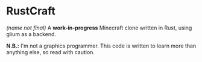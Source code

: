 RustCraft
======

*(name not final)*
A **work-in-progress** Minecraft clone written in Rust, using glium as a backend.

**N.B.:** I'm not a graphics programmer. This code is written to learn more than anything else, so read with caution.

